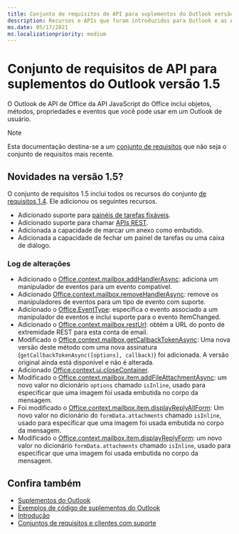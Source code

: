 ```yaml
---
title: Conjunto de requisitos de API para suplementos do Outlook versão 1.5
description: Recursos e APIs que foram introduzidos para Outlook e as APIs JavaScript Office como parte da API de Caixa de Correio 1.5.
ms.date: 05/17/2021
ms.localizationpriority: medium
---
```


# <a name="outlook-add-in-api-requirement-set-15"></a>Conjunto de requisitos de API para suplementos do Outlook versão 1.5

O Outlook de API de Office da API JavaScript do Office inclui objetos, métodos, propriedades e eventos que você pode usar em um Outlook de usuário.

> [!NOTE]
> Esta documentação destina-se a um [conjunto de requisitos](../../requirement-sets/outlook-api-requirement-sets.md) que não seja o conjunto de requisitos mais recente.

## <a name="whats-new-in-15"></a>Novidades na versão 1.5?

O conjunto de requisitos 1.5 inclui todos os recursos do conjunto [de requisitos 1.4](../requirement-set-1.4/outlook-requirement-set-1.4.md). Ele adicionou os seguintes recursos.

- Adicionado suporte para [painéis de tarefas fixáveis](../../../outlook/pinnable-taskpane.md).
- Adicionado suporte para chamar [APIs REST](../../../outlook/use-rest-api.md).
- Adicionada a capacidade de marcar um anexo como embutido.
- Adicionada a capacidade de fechar um painel de tarefas ou uma caixa de diálogo.

### <a name="change-log"></a>Log de alterações

- Adicionado o [Office.context.mailbox.addHandlerAsync](office.context.mailbox.md#methods): adiciona um manipulador de eventos para um evento compatível.
- Adicionado [Office.context.mailbox.removeHandlerAsync](office.context.mailbox.md#methods): remove os manipuladores de eventos para um tipo de evento com suporte.
- Adicionado o [Office.EventType](office.md#eventtype-string): especifica o evento associado a um manipulador de eventos e inclui suporte para o evento ItemChanged.
- Adicionado o [Office.context.mailbox.restUrl](office.context.mailbox.md#properties): obtém a URL do ponto de extremidade REST para esta conta de email.
- Modificado o [Office.context.mailbox.getCallbackTokenAsync](office.context.mailbox.md#methods): Uma nova versão deste método com uma nova assinatura (`getCallbackTokenAsync([options], callback)`) foi adicionada. A versão original ainda está disponível e não é alterada.
- Adicionado [Office.context.ui.closeContainer](/javascript/api/office/office.ui?view=outlook-js-1.5&preserve-view=true#office-office-ui-closecontainer-member(1)).
- Modificado o [Office.context.mailbox.item.addFileAttachmentAsync](office.context.mailbox.item.md#methods): um novo valor no dicionário `options` chamado `isInline`, usado para especificar que uma imagem foi usada embutida no corpo da mensagem.
- Foi modificado o [Office.context.mailbox.item.displayReplyAllForm](office.context.mailbox.item.md#methods): Um novo valor no dicionário do `formData.attachments` chamado `isInline`, usado para especificar que uma imagem foi usada embutida no corpo da mensagem.
- Modificado o [Office.context.mailbox.item.displayReplyForm](office.context.mailbox.item.md#methods): um novo valor no dicionário `formData.attachments` chamado `isInline`, usado para especificar que uma imagem foi usada embutida no corpo da mensagem.

## <a name="see-also"></a>Confira também

- [Suplementos do Outlook](../../../outlook/outlook-add-ins-overview.md)
- [Exemplos de código de suplementos do Outlook](https://developer.microsoft.com/outlook/gallery/?filterBy=Outlook,Samples,Add-ins)
- [Introdução](../../../quickstarts/outlook-quickstart.md)
- [Conjuntos de requisitos e clientes com suporte](../../requirement-sets/outlook-api-requirement-sets.md)
